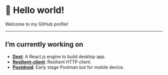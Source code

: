 # 👋 Hello world!

Welcome to my GitHub profile!

---

## I’m currently working on

- **[Dest](https://github.com/cedrickah/dest)**: A React.js engine to build desktop app.
- **[Resilient-client](https://github.com/cedrickah/resilient-client)**: Resilient HTTP client.
- **[Postdroid](https://github.com/open-devans/postdroid)**: Early stage Postman but for mobile device.
